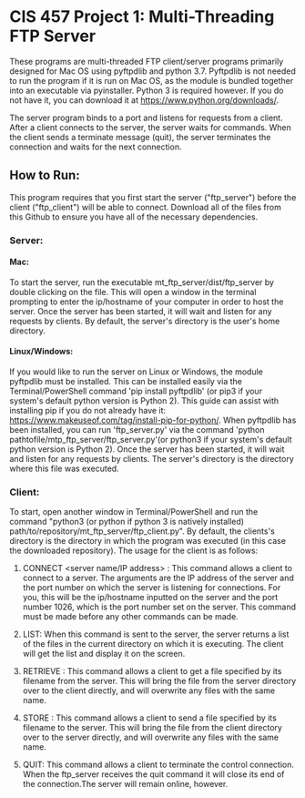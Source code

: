 # CIS 457 Project 1: Multi-Threading FTP Server

These programs are multi-threaded FTP client/server programs primarily designed for Mac OS using pyftpdlib and python 3.7. Pyftpdlib is not needed to run the program if it is run on Mac OS, as the module is bundled together into an executable via pyinstaller. Python 3 is required however. If you do not have it, you can download it at https://www.python.org/downloads/.

The server program binds to a port and listens for requests from a client. After a client connects to the server, the server waits for commands. When the client sends a terminate message (quit), the server terminates the connection and waits for the next connection.

## How to Run:

This program requires that you first start the server ("ftp_server") before the client ("ftp_client") will be able to connect. Download all of the files from this Github to ensure you have all of the necessary dependencies.

### Server:

#### Mac:

To start the server, run the executable mt_ftp_server/dist/ftp_server by double clicking on the file. This will open a window in the terminal prompting to enter the ip/hostname of your computer in order to host the server. Once the server has been started, it will wait and listen for any requests by clients. By default, the server's directory is the user's home directory. 

#### Linux/Windows:

If you would like to run the server on Linux or Windows, the module pyftpdlib must be installed. This can be installed easily via the Terminal/PowerShell command 'pip install pyftpdlib' (or pip3 if your system's default python version is Python 2). This guide can assist with installing pip if you do not already have it: https://www.makeuseof.com/tag/install-pip-for-python/. When pyftpdlib has been installed, you can run 'ftp_server.py' via the command 'python pathtofile/mtp_ftp_server/ftp_server.py'(or python3 if your system's default python version is Python 2).  Once the server has been started, it will wait and listen for any requests by clients. The server's directory is the directory where this file was executed. 
  
### Client:

To start, open another window in Terminal/PowerShell and run the command "python3 (or python if python 3 is natively installed) path/to/repository/mt_ftp_server/ftp_client.py". By default, the clients's directory is the directory in which the program was executed (in this case the downloaded repository). The usage for the client is as follows:

1.	CONNECT <server name/IP address> <server port>: This command allows a client to connect to a server. The arguments are the IP address of the server and the port number on which the server is listening for connections. For you, this will be the ip/hostname inputted on the server and the port number 1026, which is the port number set on the server. This command must be made before any other commands can be made.

2.	LIST: When this command is sent to the server, the server returns a list of the files in the current directory on which it is executing. The client will get the list and display it on the screen.

3.	RETRIEVE <filename>: This command allows a client to get a file specified by its filename from the server. This will bring the file from the server directory over to the client directly, and will overwrite any files with the same name.

4.	STORE <filename>: This command allows a client to send a file specified by its filename to the server. This will bring the file from the client directory over to the server directly, and will overwrite any files with the same name.

5.	QUIT: This command allows a client to terminate the control connection. When the ftp_server receives the quit command it will close its end of the connection.The server will remain online, however.
